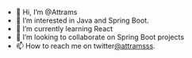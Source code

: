 - 👋 Hi, I’m @Attrams
- 👀 I’m interested in Java and Spring Boot.
- 🌱 I’m currently learning React
- 💞️ I’m looking to collaborate on Spring Boot projects
- 📫 How to reach me on twitter[@attramsss](https://twitter.com/attramsss).

<!---
Attrams/Attrams is a ✨ special ✨ repository because its `README.md` (this file) appears on your GitHub profile.
You can click the Preview link to take a look at your changes.
--->
